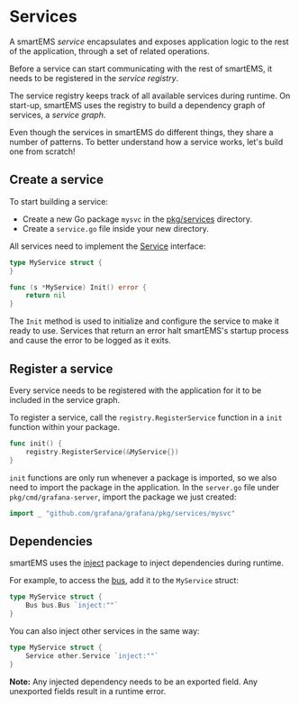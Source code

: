 # Services

A smartEMS _service_ encapsulates and exposes application logic to the rest of the application, through a set of related operations. 

Before a service can start communicating with the rest of smartEMS, it needs to be registered in the _service registry_.

The service registry keeps track of all available services during runtime. On start-up, smartEMS uses the registry to build a dependency graph of services, a _service graph_.

Even though the services in smartEMS do different things, they share a number of patterns. To better understand how a service works, let's build one from scratch!

## Create a service

To start building a service:

- Create a new Go package `mysvc` in the [pkg/services](/pkg/services) directory.
- Create a `service.go` file inside your new directory.

All services need to implement the [Service](https://godoc.org/github.com/grafana/grafana/pkg/registry#Service) interface:

```go
type MyService struct {
}

func (s *MyService) Init() error {
    return nil
}
```

The `Init` method is used to initialize and configure the service to make it ready to use. Services that return an error halt smartEMS's startup process and cause the error to be logged as it exits.

## Register a service

Every service needs to be registered with the application for it to be included in the service graph.

To register a service, call the `registry.RegisterService` function in a `init` function within your package.

```go
func init() {
    registry.RegisterService(&MyService{})
}
```

`init` functions are only run whenever a package is imported, so we also need to import the package in the application. In the `server.go` file under `pkg/cmd/grafana-server`, import the package we just created:

```go
import _ "github.com/grafana/grafana/pkg/services/mysvc"
```

## Dependencies

smartEMS uses the [inject](https://github.com/facebookgo/inject) package to inject dependencies during runtime. 

For example, to access the [bus](communication.md), add it to the `MyService` struct:

```go
type MyService struct {
    Bus bus.Bus `inject:""`
}
```

You can also inject other services in the same way:

```go
type MyService struct {
    Service other.Service `inject:""`
}
```

**Note:** Any injected dependency needs to be an exported field. Any unexported fields result in a runtime error.
